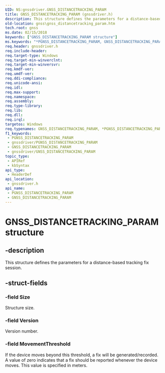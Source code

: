 ```yaml
---
UID: NS:gnssdriver.GNSS_DISTANCETRACKING_PARAM
title: GNSS_DISTANCETRACKING_PARAM (gnssdriver.h)
description: This structure defines the parameters for a distance-based tracking fix session.
old-location: gnss\gnss_distancetracking_param.htm
tech.root: gnss
ms.date: 02/15/2018
keywords: ["GNSS_DISTANCETRACKING_PARAM structure"]
ms.keywords: "*PGNSS_DISTANCETRACKING_PARAM, GNSS_DISTANCETRACKING_PARAM, GNSS_DISTANCETRACKING_PARAM structure [Sensor Devices], PGNSS_DISTANCETRACKING_PARAM, PGNSS_DISTANCETRACKING_PARAM structure pointer [Sensor Devices], gnss.gnss_distancetracking_param, gnssdriver/GNSS_DISTANCETRACKING_PARAM, gnssdriver/PGNSS_DISTANCETRACKING_PARAM"
req.header: gnssdriver.h
req.include-header: 
req.target-type: Windows
req.target-min-winverclnt: 
req.target-min-winversvr: 
req.kmdf-ver: 
req.umdf-ver: 
req.ddi-compliance: 
req.unicode-ansi: 
req.idl: 
req.max-support: 
req.namespace: 
req.assembly: 
req.type-library: 
req.lib: 
req.dll: 
req.irql: 
targetos: Windows
req.typenames: GNSS_DISTANCETRACKING_PARAM, *PGNSS_DISTANCETRACKING_PARAM
f1_keywords:
 - PGNSS_DISTANCETRACKING_PARAM
 - gnssdriver/PGNSS_DISTANCETRACKING_PARAM
 - GNSS_DISTANCETRACKING_PARAM
 - gnssdriver/GNSS_DISTANCETRACKING_PARAM
topic_type:
 - APIRef
 - kbSyntax
api_type:
 - HeaderDef
api_location:
 - gnssdriver.h
api_name:
 - PGNSS_DISTANCETRACKING_PARAM
 - GNSS_DISTANCETRACKING_PARAM
---
```


# GNSS_DISTANCETRACKING_PARAM structure


## -description

This structure defines the parameters for a distance-based tracking fix session.

## -struct-fields

### -field Size

Structure size.

### -field Version

Version number.

### -field MovementThreshold

If the device moves beyond this threshold, a fix will be generated/recorded. A value of zero indicates that a fix should be reported whenever the device moves. This value is specified in meters.

